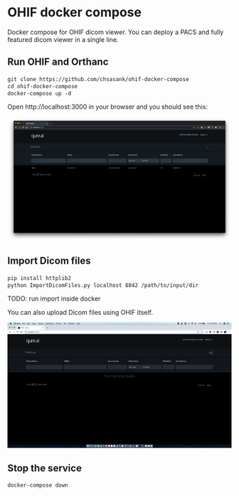 # OHIF docker compose

Docker compose for OHIF dicom viewer. You can deploy a PACS and fully featured dicom viewer in a single line.

## Run OHIF and Orthanc

```
git clone https://github.com/chsasank/ohif-docker-compose
cd ohif-docker-compose
docker-compose up -d
```

Open http://localhost:3000 in your browser and you should see this:

![Ohif viewer](./ohif.png)


## Import Dicom files


```
pip install httplib2
python ImportDicomFiles.py localhost 8042 /path/to/input/dir
```

TODO: run import inside docker

You can also upload Dicom files using OHIF itself.

![Ohif upload](./uploading.gif)

## Stop the service

```
docker-compose down
```